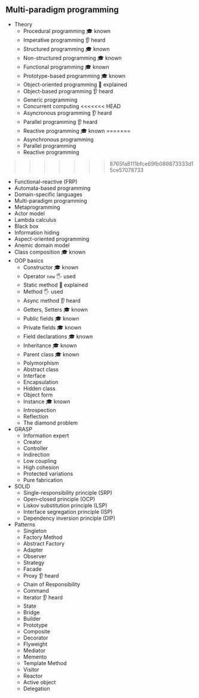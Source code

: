 ## Multi-paradigm programming

- Theory
  - Procedural programming 🎓 known
  - Imperative programming 👂 heard
  - Structured programming 🎓 known
  - Non-structured programming 🎓 known
  - Functional programming 🎓 known
  - Prototype-based programming 🎓 known
  - Object-oriented programming 🙋 explained
  - Object-based programming 👂 heard
  - Generic programming
  - Concurrent computing
<<<<<<< HEAD
  - Asyncronous programming 👂 heard
  - Parallel programming 👂 heard
  - Reactive programming 🎓 known
=======
  - Asynchronous programming
  - Parallel programming
  - Reactive programming
>>>>>>> 8765fa8111bfce69fb089873333d15ce57078733
  - Functional-reactive (FRP)
  - Automata-based programming
  - Domain-specific languages
  - Multi-paradigm programming
  - Metaprogramming
  - Actor model
  - Lambda calculus
  - Black box
  - Information hiding
  - Aspect-oriented programming
  - Anemic domain model
  - Class composition 🎓 known
- OOP basics
  - Constructor 🎓 known
  - Operator `new` 🖐️ used
  - Static method 🙋 explained
  - Method 🖐️ used
  - Async method 👂 heard
  - Getters, Setters 🎓 known
  - Public fields 🎓 known
  - Private fields 🎓 known
  - Field declarations 🎓 known
  - Inheritance 🎓 known
  - Parent class 🎓 known
  - Polymorphism
  - Abstract class
  - Interface
  - Encapsulation
  - Hidden class
  - Object form
  - Instance 🎓 known
  - Introspection
  - Reflection
  - The diamond problem
- GRASP
  - Information expert
  - Creator
  - Controller
  - Indirection
  - Low coupling
  - High cohesion
  - Protected variations
  - Pure fabrication
- SOLID
  - Single-responsibility principle (SRP)
  - Open–closed principle (OCP)
  - Liskov substitution principle (LSP)
  - Interface segregation principle (ISP)
  - Dependency inversion principle (DIP)
- Patterns
  - Singleton
  - Factory Method
  - Abstract Factory
  - Adapter
  - Observer
  - Strategy
  - Facade
  - Proxy 👂 heard
  - Chain of Responsibility
  - Command
  - Iterator 👂 heard
  - State
  - Bridge
  - Builder
  - Prototype
  - Composite
  - Decorator
  - Flyweight
  - Mediator
  - Memento
  - Template Method
  - Visitor
  - Reactor
  - Active object
  - Delegation
